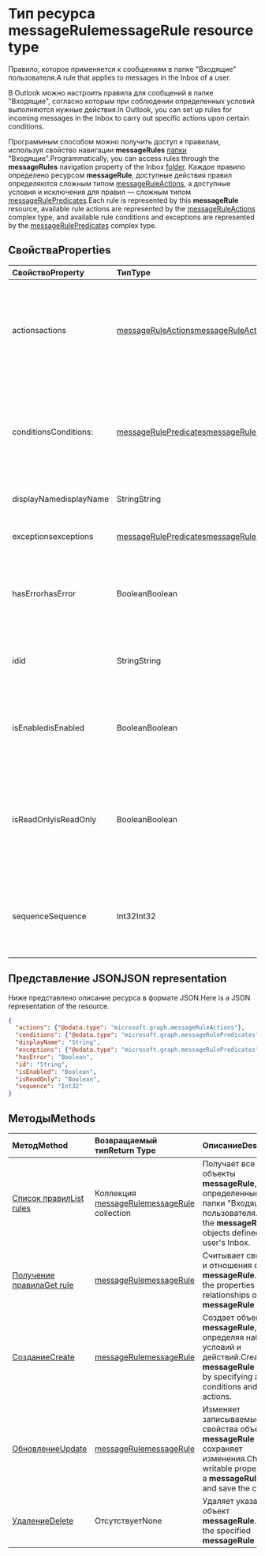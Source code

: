 # <a name="messagerule-resource-type"></a><span data-ttu-id="a3019-101">Тип ресурса messageRule</span><span class="sxs-lookup"><span data-stu-id="a3019-101">messageRule resource type</span></span>


<span data-ttu-id="a3019-102">Правило, которое применяется к сообщениям в папке "Входящие" пользователя.</span><span class="sxs-lookup"><span data-stu-id="a3019-102">A rule that applies to messages in the Inbox of a user.</span></span>

<span data-ttu-id="a3019-103">В Outlook можно настроить правила для сообщений в папке "Входящие", согласно которым при соблюдении определенных условий выполняются нужные действия.</span><span class="sxs-lookup"><span data-stu-id="a3019-103">In Outlook, you can set up rules for incoming messages in the Inbox to carry out specific actions upon certain conditions.</span></span> 

<span data-ttu-id="a3019-104">Программным способом можно получить доступ к правилам, используя свойство навигации **messageRules** [папки](mailfolder.md) "Входящие".</span><span class="sxs-lookup"><span data-stu-id="a3019-104">Programmatically, you can access rules through the **messageRules** navigation property of the Inbox [folder](mailfolder.md).</span></span> <span data-ttu-id="a3019-105">Каждое правило определено ресурсом **messageRule**, доступные действия правил определяются сложным типом [messageRuleActions](messageruleactions.md), а доступные условия и исключения для правил — сложным типом [messageRulePredicates](messagerulepredicates.md).</span><span class="sxs-lookup"><span data-stu-id="a3019-105">Each rule is represented by this **messageRule** resource, available rule actions are represented by the [messageRuleActions](messageruleactions.md) complex type, and available rule conditions and exceptions are represented by the [messageRulePredicates](messagerulepredicates.md) complex type.</span></span>


## <a name="properties"></a><span data-ttu-id="a3019-106">Свойства</span><span class="sxs-lookup"><span data-stu-id="a3019-106">Properties</span></span>
| <span data-ttu-id="a3019-107">Свойство</span><span class="sxs-lookup"><span data-stu-id="a3019-107">Property</span></span>     | <span data-ttu-id="a3019-108">Тип</span><span class="sxs-lookup"><span data-stu-id="a3019-108">Type</span></span>   |<span data-ttu-id="a3019-109">Описание</span><span class="sxs-lookup"><span data-stu-id="a3019-109">Description</span></span>|
|:---------------|:--------|:----------|
| <span data-ttu-id="a3019-110">actions</span><span class="sxs-lookup"><span data-stu-id="a3019-110">actions</span></span> | [<span data-ttu-id="a3019-111">messageRuleActions</span><span class="sxs-lookup"><span data-stu-id="a3019-111">messageRuleActions</span></span>](messageruleactions.md) | <span data-ttu-id="a3019-112">Действия, которые нужно применить к сообщению при выполнении определенных условий.</span><span class="sxs-lookup"><span data-stu-id="a3019-112">Actions to be taken on a message when the corresponding conditions are fulfilled.</span></span> |
| <span data-ttu-id="a3019-113">conditions</span><span class="sxs-lookup"><span data-stu-id="a3019-113">Conditions:</span></span> | [<span data-ttu-id="a3019-114">messageRulePredicates</span><span class="sxs-lookup"><span data-stu-id="a3019-114">messageRulePredicates</span></span>](messagerulepredicates.md) | <span data-ttu-id="a3019-115">Условия, выполнение которых активирует соответствующие действия для указанного правила.</span><span class="sxs-lookup"><span data-stu-id="a3019-115">Conditions that when fulfilled, will trigger the corresponding actions for that rule.</span></span> |
| <span data-ttu-id="a3019-116">displayName</span><span class="sxs-lookup"><span data-stu-id="a3019-116">displayName</span></span> | <span data-ttu-id="a3019-117">String</span><span class="sxs-lookup"><span data-stu-id="a3019-117">String</span></span> | <span data-ttu-id="a3019-118">Отображаемое имя правила.</span><span class="sxs-lookup"><span data-stu-id="a3019-118">The display name of the rule.</span></span> |
| <span data-ttu-id="a3019-119">exceptions</span><span class="sxs-lookup"><span data-stu-id="a3019-119">exceptions</span></span> | [<span data-ttu-id="a3019-120">messageRulePredicates</span><span class="sxs-lookup"><span data-stu-id="a3019-120">messageRulePredicates</span></span>](messagerulepredicates.md) | <span data-ttu-id="a3019-121">Условия исключения для правила.</span><span class="sxs-lookup"><span data-stu-id="a3019-121">Exception conditions for the rule.</span></span> |
| <span data-ttu-id="a3019-122">hasError</span><span class="sxs-lookup"><span data-stu-id="a3019-122">hasError</span></span> | <span data-ttu-id="a3019-123">Boolean</span><span class="sxs-lookup"><span data-stu-id="a3019-123">Boolean</span></span> | <span data-ttu-id="a3019-124">Указывает, является ли правило ошибкой.</span><span class="sxs-lookup"><span data-stu-id="a3019-124">Indicates whether the rule is in an error condition.</span></span> <span data-ttu-id="a3019-125">Только для чтения.</span><span class="sxs-lookup"><span data-stu-id="a3019-125">Read-only.</span></span> |
| <span data-ttu-id="a3019-126">id</span><span class="sxs-lookup"><span data-stu-id="a3019-126">id</span></span> |<span data-ttu-id="a3019-127">String</span><span class="sxs-lookup"><span data-stu-id="a3019-127">String</span></span>|<span data-ttu-id="a3019-128">Уникальный идентификатор правила.</span><span class="sxs-lookup"><span data-stu-id="a3019-128">The unique identifier of the rule.</span></span> <span data-ttu-id="a3019-129">Только для чтения.</span><span class="sxs-lookup"><span data-stu-id="a3019-129">Read-only.</span></span>|
| <span data-ttu-id="a3019-130">isEnabled</span><span class="sxs-lookup"><span data-stu-id="a3019-130">isEnabled</span></span> | <span data-ttu-id="a3019-131">Boolean</span><span class="sxs-lookup"><span data-stu-id="a3019-131">Boolean</span></span> | <span data-ttu-id="a3019-132">Указывает, включено ли применение правила к сообщениям.</span><span class="sxs-lookup"><span data-stu-id="a3019-132">Indicates whether the rule is enabled to be applied to messages.</span></span> |
| <span data-ttu-id="a3019-133">isReadOnly</span><span class="sxs-lookup"><span data-stu-id="a3019-133">isReadOnly</span></span> | <span data-ttu-id="a3019-134">Boolean</span><span class="sxs-lookup"><span data-stu-id="a3019-134">Boolean</span></span> | <span data-ttu-id="a3019-135">Указывает, доступно ли правило только для чтения и можно ли изменить или удалить его с помощью REST API для правил.</span><span class="sxs-lookup"><span data-stu-id="a3019-135">Indicates if the rule is read-only and cannot be modified or deleted by the rules REST API.</span></span> |
| <span data-ttu-id="a3019-136">sequence</span><span class="sxs-lookup"><span data-stu-id="a3019-136">Sequence</span></span> | <span data-ttu-id="a3019-137">Int32</span><span class="sxs-lookup"><span data-stu-id="a3019-137">Int32</span></span> | <span data-ttu-id="a3019-138">Определяет последовательность выполнения правила среди прочих правил.</span><span class="sxs-lookup"><span data-stu-id="a3019-138">Indicates the order in which the rule is executed, among other rules.</span></span> |


## <a name="json-representation"></a><span data-ttu-id="a3019-139">Представление JSON</span><span class="sxs-lookup"><span data-stu-id="a3019-139">JSON representation</span></span>
<span data-ttu-id="a3019-140">Ниже представлено описание ресурса в формате JSON.</span><span class="sxs-lookup"><span data-stu-id="a3019-140">Here is a JSON representation of the resource.</span></span>

<!-- {
  "blockType": "resource",
  "optionalProperties": [
   ],
  "@odata.type": "microsoft.graph.messageRule"
}-->

```json
{
  "actions": {"@odata.type": "microsoft.graph.messageRuleActions"},
  "conditions": {"@odata.type": "microsoft.graph.messageRulePredicates"},
  "displayName": "String",
  "exceptions": {"@odata.type": "microsoft.graph.messageRulePredicates"},
  "hasError": "Boolean",
  "id": "String",
  "isEnabled": "Boolean",
  "isReadOnly": "Boolean",
  "sequence": "Int32"
}

```

## <a name="methods"></a><span data-ttu-id="a3019-141">Методы</span><span class="sxs-lookup"><span data-stu-id="a3019-141">Methods</span></span>
| <span data-ttu-id="a3019-142">Метод</span><span class="sxs-lookup"><span data-stu-id="a3019-142">Method</span></span>           | <span data-ttu-id="a3019-143">Возвращаемый тип</span><span class="sxs-lookup"><span data-stu-id="a3019-143">Return Type</span></span>    |<span data-ttu-id="a3019-144">Описание</span><span class="sxs-lookup"><span data-stu-id="a3019-144">Description</span></span>|
|:---------------|:--------|:----------|
|[<span data-ttu-id="a3019-145">Список правил</span><span class="sxs-lookup"><span data-stu-id="a3019-145">List rules</span></span>](../api/mailfolder_list_messagerules.md) | <span data-ttu-id="a3019-146">Коллекция [messageRule](messagerule.md)</span><span class="sxs-lookup"><span data-stu-id="a3019-146">[messageRule](messagerule.md) collection</span></span> |<span data-ttu-id="a3019-147">Получает все объекты **messageRule**, определенные для папки "Входящие" пользователя.</span><span class="sxs-lookup"><span data-stu-id="a3019-147">Get all the **messageRule** objects defined for the user's Inbox.</span></span>|
|[<span data-ttu-id="a3019-148">Получение правила</span><span class="sxs-lookup"><span data-stu-id="a3019-148">Get rule</span></span>](../api/messagerule_get.md) | [<span data-ttu-id="a3019-149">messageRule</span><span class="sxs-lookup"><span data-stu-id="a3019-149">messageRule</span></span>](messagerule.md) |<span data-ttu-id="a3019-150">Считывает свойства и отношения объекта **messageRule**.</span><span class="sxs-lookup"><span data-stu-id="a3019-150">Read the properties and relationships of a **messageRule** object.</span></span>|
|[<span data-ttu-id="a3019-151">Создание</span><span class="sxs-lookup"><span data-stu-id="a3019-151">Create</span></span>](../api/mailfolder_post_messagerules.md) | [<span data-ttu-id="a3019-152">messageRule</span><span class="sxs-lookup"><span data-stu-id="a3019-152">messageRule</span></span>](messagerule.md) |<span data-ttu-id="a3019-153">Создает объект **messageRule**, определяя набор условий и действий.</span><span class="sxs-lookup"><span data-stu-id="a3019-153">Create a **messageRule** object by specifying a set of conditions and actions.</span></span>|
|[<span data-ttu-id="a3019-154">Обновление</span><span class="sxs-lookup"><span data-stu-id="a3019-154">Update</span></span>](../api/messagerule_update.md) | [<span data-ttu-id="a3019-155">messageRule</span><span class="sxs-lookup"><span data-stu-id="a3019-155">messageRule</span></span>](messagerule.md) |<span data-ttu-id="a3019-156">Изменяет записываемые свойства объекта **messageRule** и сохраняет изменения.</span><span class="sxs-lookup"><span data-stu-id="a3019-156">Change writable properties on a **messageRule** object and save the changes.</span></span> |
|[<span data-ttu-id="a3019-157">Удаление</span><span class="sxs-lookup"><span data-stu-id="a3019-157">Delete</span></span>](../api/messagerule_delete.md) | <span data-ttu-id="a3019-158">Отсутствует</span><span class="sxs-lookup"><span data-stu-id="a3019-158">None</span></span> |<span data-ttu-id="a3019-159">Удаляет указанный объект **messageRule**.</span><span class="sxs-lookup"><span data-stu-id="a3019-159">Delete the specified **messageRule** object.</span></span> |

<!-- uuid: 8fcb5dbc-d5aa-4681-8e31-b001d5168d79
2015-10-25 14:57:30 UTC -->
<!-- {
  "type": "#page.annotation",
  "description": "messageRule resource",
  "keywords": "",
  "section": "documentation",
  "tocPath": ""
}-->